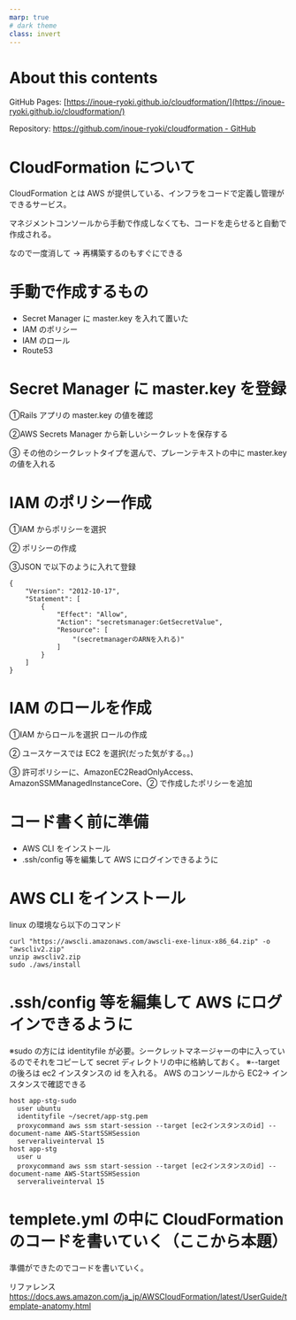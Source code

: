 ```yaml
---
marp: true
# dark theme
class: invert
---
```


<!-- headingDivider: 1 -->

# About this contents

GitHub Pages: [https://inoue-ryoki.github.io/cloudformation/](https://inoue-ryoki.github.io/cloudformation/)

Repository: [https://github.com/inoue-ryoki/cloudformation - GitHub](https://github.com/inoue-ryoki/cloudformation)

# CloudFormation について

CloudFormation とは AWS が提供している、インフラをコードで定義し管理ができるサービス。

マネジメントコンソールから手動で作成しなくても、コードを走らせると自動で作成される。

なので一度消して → 再構築するのもすぐにできる

# 手動で作成するもの

- Secret Manager に master.key を入れて置いた
- IAM のポリシー
- IAM のロール
- Route53

# Secret Manager に master.key を登録

①Rails アプリの master.key の値を確認

②AWS Secrets Manager から新しいシークレットを保存する

③ その他のシークレットタイプを選んで、プレーンテキストの中に master.key の値を入れる

# IAM のポリシー作成

①IAM からポリシーを選択

② ポリシーの作成

③JSON で以下のように入れて登録

```
{
    "Version": "2012-10-17",
    "Statement": [
        {
            "Effect": "Allow",
            "Action": "secretsmanager:GetSecretValue",
            "Resource": [
                "(secretmanagerのARNを入れる)"
            ]
        }
    ]
}
```

# IAM のロールを作成

①IAM からロールを選択 ロールの作成

② ユースケースでは EC2 を選択(だった気がする。。)

③ 許可ポリシーに、AmazonEC2ReadOnlyAccess、AmazonSSMManagedInstanceCore、② で作成したポリシーを追加

# コード書く前に準備

- AWS CLI をインストール
- .ssh/config 等を編集して AWS にログインできるように

# AWS CLI をインストール

linux の環境なら以下のコマンド

```
curl "https://awscli.amazonaws.com/awscli-exe-linux-x86_64.zip" -o "awscliv2.zip"
unzip awscliv2.zip
sudo ./aws/install

```

# .ssh/config 等を編集して AWS にログインできるように

※sudo の方には identityfile が必要。シークレットマネージャーの中に入っているのでそれをコピーして secret ディレクトリの中に格納しておく。
※--target の後ろは ec2 インスタンスの id を入れる。 AWS のコンソールから EC2→ インスタンスで確認できる

```
host app-stg-sudo
  user ubuntu
  identityfile ~/secret/app-stg.pem
  proxycommand aws ssm start-session --target [ec2インスタンスのid] --document-name AWS-StartSSHSession
  serveraliveinterval 15
host app-stg
  user u
  proxycommand aws ssm start-session --target [ec2インスタンスのid] --document-name AWS-StartSSHSession
  serveraliveinterval 15
```

# templete.yml の中に CloudFormation のコードを書いていく（ここから本題）

準備ができたのでコードを書いていく。

リファレンス
https://docs.aws.amazon.com/ja_jp/AWSCloudFormation/latest/UserGuide/template-anatomy.html
